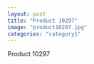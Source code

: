 ```yaml
---
layout: post
title: "Product 10297"
image: "product10297.jpg"
categories: "category1"
---
```

Product 10297

